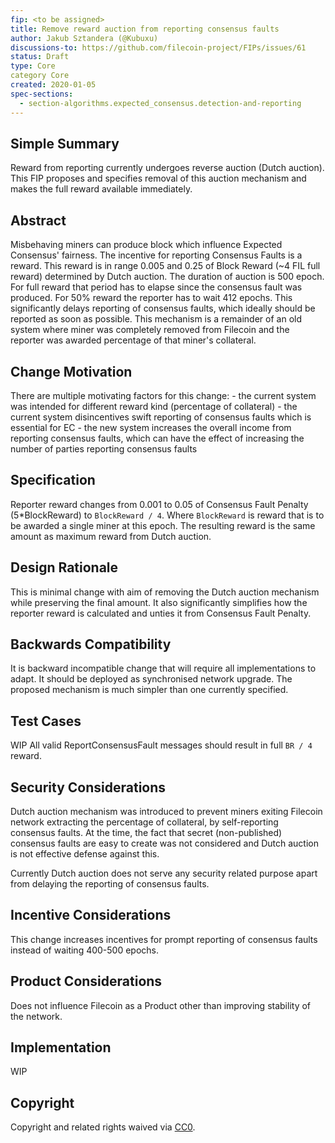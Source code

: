 ```yaml
---
fip: <to be assigned>
title: Remove reward auction from reporting consensus faults
author: Jakub Sztandera (@Kubuxu)
discussions-to: https://github.com/filecoin-project/FIPs/issues/61
status: Draft
type: Core
category Core
created: 2020-01-05
spec-sections:
  - section-algorithms.expected_consensus.detection-and-reporting
---
```


<!--You can leave these HTML comments in your merged FIP and delete the visible duplicate text guides, they will not appear and may be helpful to refer to if you edit it again. This is the suggested template for new FIPs. Note that a FIP number will be assigned by an editor. When opening a pull request to submit your FIP, please use an abbreviated title in the filename, `fip-draft_title_abbrev.md`. The title should be 44 characters or less.-->

## Simple Summary
<!--"If you can't explain it simply, you don't understand it well enough." Provide a simplified and layman-accessible explanation of the FIP.-->

Reward from reporting currently undergoes reverse auction (Dutch auction). This FIP proposes and
specifies removal of this auction mechanism and makes the full reward available immediately.

## Abstract
<!--A short (~200 word) description of the technical issue being addressed.-->
Misbehaving miners can produce block which influence Expected Consensus' fairness.
The incentive for reporting Consensus Faults is a reward. This reward is in range
0.005 and 0.25 of Block Reward (~4 FIL full reward) determined by Dutch auction. The duration of auction is 500 epoch.
For full reward that period has to elapse since the consensus fault was produced.
For 50% reward the reporter has to wait 412 epochs.
This significantly delays reporting of consensus faults, which ideally should be reported as soon
as possible. This mechanism is a remainder of an old system where miner was completely removed from Filecoin
and the reporter was awarded percentage of that miner's collateral.

## Change Motivation
<!--The motivation is critical for FIPs that want to change the Filecoin protocol. It should clearly explain why the existing protocol specification is inadequate to address the problem that the FIP solves. FIP submissions without sufficient motivation may be rejected outright.-->

There are multiple motivating factors for this change:
	- the current system was intended for different reward kind (percentage of collateral)
	- the current system disincentives swift reporting of consensus faults which is essential for EC
	- the new system increases the overall income from reporting consensus faults, which can have the effect of
		increasing the number of parties reporting consensus faults


## Specification
<!--The technical specification should describe the syntax and semantics of any new feature. The specification should be detailed enough to allow competing, interoperable implementations for any of the current Filecoin implementations. -->

Reporter reward changes from 0.001 to 0.05 of Consensus Fault Penalty (5\*BlockReward) to `BlockReward / 4`.
Where `BlockReward` is reward that is to be awarded a single miner at this epoch.
The resulting reward is the same amount as maximum reward from Dutch auction.


## Design Rationale
<!--The rationale fleshes out the specification by describing what motivated the design and why particular design decisions were made. It should describe alternate designs that were considered and related work, e.g. how the feature is supported in other languages. The rationale may also provide evidence of consensus within the community, and should discuss important objections or concerns raised during discussion.-->

This is minimal change with aim of removing the Dutch auction mechanism while preserving the final amount.
It also significantly simplifies how the reporter reward is calculated and unties it from Consensus Fault Penalty.

## Backwards Compatibility
<!--All FIPs that introduce backwards incompatibilities must include a section describing these incompatibilities and their severity. The FIP must explain how the author proposes to deal with these incompatibilities. FIP submissions without a sufficient backwards compatibility treatise may be rejected outright.-->

It is backward incompatible change that will require all implementations to adapt.
It should be deployed as synchronised network upgrade.
The proposed mechanism is much simpler than one currently specified.

## Test Cases
<!--Test cases for an implementation are mandatory for FIPs that are affecting consensus changes. Other FIPs can choose to include links to test cases if applicable.-->

WIP
All valid ReportConsensusFault messages should result in full `BR / 4` reward.

## Security Considerations
<!--All FIPs must contain a section that discusses the security implications/considerations relevant to the proposed change. Include information that might be important for security discussions, surfaces risks and can be used throughout the life cycle of the proposal. E.g. include security-relevant design decisions, concerns, important discussions, implementation-specific guidance and pitfalls, an outline of threats and risks and how they are being addressed. FIP submissions missing the "Security Considerations" section will be rejected. A FIP cannot proceed to status "Final" without a Security Considerations discussion deemed sufficient by the reviewers.-->

Dutch auction mechanism was introduced to prevent miners exiting Filecoin network extracting the percentage of collateral,
by self-reporting consensus faults. At the time, the fact that secret (non-published) consensus faults are
easy to create was not considered and Dutch auction is not effective defense against this.

Currently Dutch auction does not serve any security related purpose apart from delaying the reporting of consensus faults.



## Incentive Considerations
<!--All FIPs must contain a section that discusses the incentive implications/considerations relative to the proposed change. Include information that might be important for incentive discussion. A discussion on how the proposed change will incentivize reliable and useful storage is required. FIP submissions missing the "Incentive Considerations" section will be rejected. An FIP cannot proceed to status "Final" without a Incentive Considerations discussion deemed sufficient by the reviewers.-->

This change increases incentives for prompt reporting of consensus faults instead of waiting 400-500 epochs.

## Product Considerations
<!--All FIPs must contain a section that discusses the product implications/considerations relative to the proposed change. Include information that might be important for product discussion. A discussion on how the proposed change will enable better storage-related goods and services to be developed on Filecoin. FIP submissions missing the "Product Considerations" section will be rejected. An FIP cannot proceed to status "Final" without a Product Considerations discussion deemed sufficient by the reviewers.-->
Does not influence Filecoin as a Product other than improving stability of the network.

## Implementation
<!--The implementations must be completed before any core FIP is given status "Final", but it need not be completed before the FIP is accepted. While there is merit to the approach of reaching consensus on the specification and rationale before writing code, the principle of "rough consensus and running code" is still useful when it comes to resolving many discussions of API details.-->
WIP

## Copyright
Copyright and related rights waived via [CC0](https://creativecommons.org/publicdomain/zero/1.0/).

